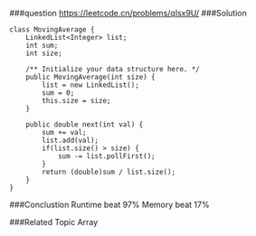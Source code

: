###question
https://leetcode.cn/problems/qIsx9U/
###Solution
```
class MovingAverage {
    LinkedList<Integer> list;
    int sum;
    int size;

    /** Initialize your data structure here. */
    public MovingAverage(int size) {
        list = new LinkedList();    
        sum = 0;
        this.size = size;
    }
    
    public double next(int val) {
        sum += val;
        list.add(val);
        if(list.size() > size) {
            sum -= list.pollFirst();
        }
        return (double)sum / list.size();
    }
}
```

###Conclustion
Runtime beat 97%
Memory beat 17%

###Related Topic
Array